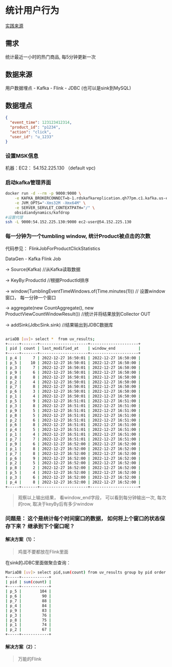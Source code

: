 # 统计用户行为

[实践来源](https://blog.51cto.com/mapengfei/2580330)

## 需求

统计最近一小时的热门商品, 每5分钟更新一次

## 数据来源

用户数据埋点 - Kafka - Flink - JDBC (也可以是sink到MySQL)

## 数据埋点

```json
{
  "event_time": 123123412314,
  "product_id": "p1234",
  "action": "click",
  "user_id": "u_1233"
}
```

### 设置MSK信息

机器：EC2： 54.152.225.130 （default vpc)

### 启动kafka管理界面

```bash
docker run -d --rm -p 9000:9000 \
    -e KAFKA_BROKERCONNECT=b-1.rdskafkareplication.qh77pm.c1.kafka.us-east-1.amazonaws.com:9092,b-3.rdskafkareplication.qh77pm.c1.kafka.us-east-1.amazonaws.com:9092,b-2.rdskafkareplication.qh77pm.c1.kafka.us-east-1.amazonaws.com:9092 \
    -e JVM_OPTS="-Xms32M -Xmx64M" \
    -e SERVER_SERVLET_CONTEXTPATH="/" \
    obsidiandynamics/kafdrop
#设置代理    
ssh -L 9000:54.152.225.130:9000 ec2-user@54.152.225.130    

```

### 每一分钟为一个tumbling window, 统计Product被点击的次数

代码参见： FlinkJobForProductClickStatistics

DataGen - Kafka Flink Job

-> Source(Kafka)  //从Kafka读取数据

-> KeyBy:ProductId //根据ProductId排序

->  window(TumblingEventTimeWindows.of(Time.minutes(1))) // 设置window窗口， 每一分钟一个窗口

-> aggregate(new CountAggregate(), new ProductViewCountWindowResult()) //统计并将结果放到Collector OUT

-> addSink(JdbcSink.sink)  //结果输出到JDBC数据库

```bash

ariaDB [uv]> select *  from uv_results;
+-----+-------+---------------------+---------------------+
| pid | count | last_modified_at    | window_end          |
+-----+-------+---------------------+---------------------+
| p_4 |     7 | 2022-12-27 16:50:01 | 2022-12-27 16:50:00 |
| p_5 |    10 | 2022-12-27 16:50:01 | 2022-12-27 16:50:00 |
| p_3 |     7 | 2022-12-27 16:50:01 | 2022-12-27 16:50:00 |
| p_9 |     6 | 2022-12-27 16:50:01 | 2022-12-27 16:50:00 |
| p_8 |     8 | 2022-12-27 16:50:01 | 2022-12-27 16:50:00 |
| p_2 |     4 | 2022-12-27 16:50:01 | 2022-12-27 16:50:00 |
| p_7 |     8 | 2022-12-27 16:50:01 | 2022-12-27 16:50:00 |
| p_6 |     3 | 2022-12-27 16:50:01 | 2022-12-27 16:50:00 |
| p_1 |     4 | 2022-12-27 16:50:01 | 2022-12-27 16:50:00 |
| p_5 |     9 | 2022-12-27 16:51:01 | 2022-12-27 16:51:00 |
| p_3 |     8 | 2022-12-27 16:51:01 | 2022-12-27 16:51:00 |
| p_9 |     5 | 2022-12-27 16:51:01 | 2022-12-27 16:51:00 |
| p_8 |     5 | 2022-12-27 16:51:01 | 2022-12-27 16:51:00 |
| p_2 |     6 | 2022-12-27 16:51:01 | 2022-12-27 16:51:00 |
| p_6 |     8 | 2022-12-27 16:51:01 | 2022-12-27 16:51:00 |
| p_4 |     5 | 2022-12-27 16:51:01 | 2022-12-27 16:51:00 |
| p_1 |     4 | 2022-12-27 16:51:01 | 2022-12-27 16:51:00 |
| p_7 |     7 | 2022-12-27 16:51:01 | 2022-12-27 16:51:00 |
| p_9 |     6 | 2022-12-27 16:52:00 | 2022-12-27 16:52:00 |
| p_1 |     8 | 2022-12-27 16:52:00 | 2022-12-27 16:52:00 |
| p_7 |     8 | 2022-12-27 16:52:00 | 2022-12-27 16:52:00 |
| p_6 |     9 | 2022-12-27 16:52:00 | 2022-12-27 16:52:00 |
| p_2 |     5 | 2022-12-27 16:52:00 | 2022-12-27 16:52:00 |
| p_8 |     2 | 2022-12-27 16:52:00 | 2022-12-27 16:52:00 |
| p_5 |     4 | 2022-12-27 16:52:00 | 2022-12-27 16:52:00 |
| p_3 |     6 | 2022-12-27 16:52:00 | 2022-12-27 16:52:00 |
| p_4 |     8 | 2022-12-27 16:52:00 | 2022-12-27 16:52:00 |
+-----+-------+---------------------+---------------------+

```

> 观察以上输出结果， 看window_end字段， 可以看到每分钟输出一次, 每次的row, 取决于keyBy后有多少window

### 问题是： 这个是统计每个时间窗口的数据， 如何将上个窗口的状态保存下来？ 继承到下个窗口呢？

#### 解决方案（1）：

> 鸡蛋不要都放在Flink里面

在sink的JDBC里面做聚合查询：
```bash
MariaDB [uv]> select pid,sum(count) from uv_results group by pid order by sum(count) desc;
+-----+------------+
| pid | sum(count) |
+-----+------------+
| p_5 |        104 |
| p_6 |         90 |
| p_7 |         88 |
| p_4 |         84 |
| p_9 |         83 |
| p_3 |         76 |
| p_8 |         75 |
| p_1 |         74 |
| p_2 |         67 |
+-----+------------+
```

#### 解决方案（2）：

> 万能的Flink
